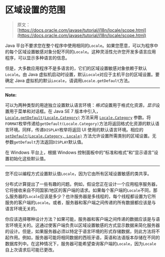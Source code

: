 # 区域设置的范围

> 原文： [https://docs.oracle.com/javase/tutorial/i18n/locale/scope.html](https://docs.oracle.com/javase/tutorial/i18n/locale/scope.html)

Java 平台不要求您在整个程序中使用相同的`Locale`。如果您愿意，可以为程序中的每个区域设置敏感对象分配不同的`Locale`。这种灵活性允许您开发多语言应用程序，可以显示多种语言的信息。

但是，大多数应用程序不是多语言的，它们的区域设置敏感对象依赖于默认`Locale`。由 Java 虚拟机启动时设置，默认`Locale`对应于主机平台的区域设置。要确定 Java 虚拟机的默认`Locale`，请调用`Locale.getDefault`方法。

* * *

**Note:** 

可以为两种类型的用途独立设置默认语言环境：*格式*设置用于格式化资源，*显示*设置用于菜单和对话框。在 Java SE 7 版本中引入， [`Locale.getDefault(Locale.Category)`](https://docs.oracle.com/javase/8/docs/api/java/util/Locale.html#getDefault-java.util.Locale.Category-) 方法采用 [`Locale.Category`](https://docs.oracle.com/javase/8/docs/api/java/util/Locale.Category.html) 参数。将`FORMAT`枚举传递给`getDefault(Locale.Category)`方法将返回格式化资源的默认语言环境。同样，传递`DISPLAY`枚举将返回 UI 使用的默认语言环境。相应的 [`setDefault(Locale.Category, Locale)`](https://docs.oracle.com/javase/8/docs/api/java/util/Locale.html#setDefault-java.util.Locale.Category-java.util.Locale-) 方法允许设置所需类别的区域设置。无参数`getDefault`方法返回`DISPLAY`默认值。

在 Windows 平台上，根据 Windows 控制面板中的“标准和格式”和“显示语言”设置初始化这些默认值。

* * *

您不应以编程方式设置默认值`Locale`，因为它由所有区域设置敏感的类共享。

分布式计算提出了一些有趣的问题。例如，假设您正在设计一个应用程序服务器，它将接收来自不同国家/地区的客户端的请求。如果每个客户端的`Locale`不同，那么服务器的`Locale`应该是多少？也许服务器是多线程的，每个线程都设置为它所服务的客户端的`Locale`。或者，服务器和客户端之间传递的所有数据都应该是与语言环境无关的。

你应该选择哪种设计方法？如果可能，服务器和客户端之间传递的数据应该是与语言环境无关的。这通过使客户端负责以区域设置敏感的方式显示数据来简化服务器的设计。但是，如果服务器必须以特定于语言环境的形式存储数据，则此方法将不起作用。例如，服务器可能将相同数据的西班牙语，英语和法语版本存储在不同的数据库列中。在这种情况下，服务器可能希望查询客户端的`Locale`，因为`Locale`自上次请求后可能已更改。